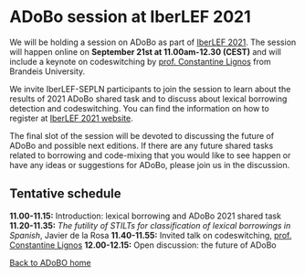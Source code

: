 # ADoBo session at IberLEF 2021  

We will be holding a session on ADoBo as part of [IberLEF 2021](https://sites.google.com/view/iberlef2021/workshop). The session will happen online on **September 21st at 11.00am-12.30 (CEST)** and will include a keynote on codeswitching by [prof. Constantine Lignos](https://lignos.org/) from Brandeis University. 

We invite IberLEF-SEPLN participants to join the session to learn about the results of 2021 ADoBo shared task and to discuss about lexical borrowing detection and codeswitching. You can find the information on how to register at [IberLEF 2021 website](https://sites.google.com/view/iberlef2021/workshop).

The final slot of the session will be devoted to discussing the future of ADoBo and possible next editions. If there are any future shared tasks related to borrowing and code-mixing that you would like to see happen or have any ideas or suggestions for ADoBo, please join us in the discussion.

## Tentative schedule
**11.00-11.15:** Introduction: lexical borrowing and ADoBo 2021 shared task  
**11.20-11.35:** _The futility of STILTs for classification of lexical borrowings in Spanish_, Javier de la Rosa  **11.40-11.55:** Invited talk on codeswitching, [prof. Constantine Lignos](https://lignos.org/)
**12.00-12.15:** Open discussion: the future of ADoBo  

[Back to ADoBO home](https://adobo-task.github.io/)